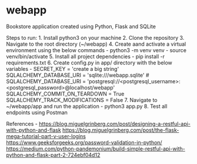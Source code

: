 # webapp

Bookstore application created using Python, Flask and SQLite

Steps to run: 
    1. Install python3 on your machine
    2. Clone the repository
    3. Navigate to the root directory (~/webapp)
    4. Create aand activate a virtual environment using the below commands
        - 	python3 -m venv venv
        -   source venv/bin/activate
    5. Install all project dependencies
        -   pip install -r requirements.txt
    6. Create config.py in app/ directory with the below variables
        -   SECRET_KEY = 'create a big string'
            SQLALCHEMY_DATABASE_URI = 'sqlite:///webapp.sqlite'
            # SQLALCHEMY_DATABASE_URI = 'postgresql://<postgresql_username>:<postgresql_password>@localhost/webapp'
            SQLALCHEMY_COMMIT_ON_TEARDOWN = True
            SQLALCHEMY_TRACK_MODIFICATIONS = False
    7. Navigate to ~/webapp/app and run the application
        -   python3 app.py
    8. Test all endpoints using Postman

References - 
    https://blog.miguelgrinberg.com/post/designing-a-restful-api-with-python-and-flask
    https://blog.miguelgrinberg.com/post/the-flask-mega-tutorial-part-v-user-logins
    https://www.geeksforgeeks.org/password-validation-in-python/
    https://medium.com/python-pandemonium/build-simple-restful-api-with-python-and-flask-part-2-724ebf04d12
